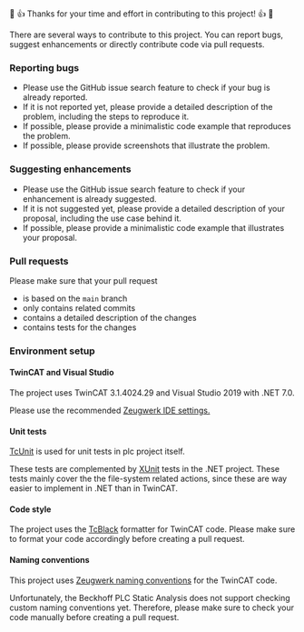 :blue_heart: :+1: Thanks for your time and effort in contributing to this project! :+1: :blue_heart: 

There are several ways to contribute to this project. You can report bugs, suggest enhancements or directly contribute code via pull requests.

### Reporting bugs
 
* Please use the GitHub issue search feature to check if your bug is already reported.
* If it is not reported yet, please provide a detailed description of the problem, including the steps to reproduce it.
* If possible, please provide a minimalistic code example that reproduces the problem.
* If possible, please provide screenshots that illustrate the problem.
  
### Suggesting enhancements

* Please use the GitHub issue search feature to check if your enhancement is already suggested.
* If it is not suggested yet, please provide a detailed description of your proposal, including the use case behind it.
* If possible, please provide a minimalistic code example that illustrates your proposal.

### Pull requests

Please make sure that your pull request 
  * is based on the `main` branch
  * only contains related commits
  * contains a detailed description of the changes
  * contains tests for the changes


### Environment setup

#### TwinCAT and Visual Studio 
The project uses TwinCAT 3.1.4024.29 and Visual Studio 2019 with .NET 7.0. 

Please use the recommended [Zeugwerk IDE settings.](https://doc.zeugwerk.dev/contribute/recom_xae_settings.html)

#### Unit tests

[TcUnit](https://tcunit.org/) is used for unit tests in plc project itself.

These tests are complemented by [XUnit](https://xunit.net/) tests in the .NET project. These tests mainly cover the the file-system related actions, since these are way easier to implement in .NET than in TwinCAT.

#### Code style

The project uses the [TcBlack](https://github.com/Roald87/TcBlack) formatter for TwinCAT code. Please make sure to format your code accordingly before creating a pull request. 

#### Naming conventions

This project uses [Zeugwerk naming conventions](https://doc.zeugwerk.dev/contribute/contribute_code.html#naming-conventions) for the TwinCAT code.

Unfortunately, the Beckhoff PLC Static Analysis does not support checking custom naming conventions yet. Therefore, please make sure to check your code manually before creating a pull request.